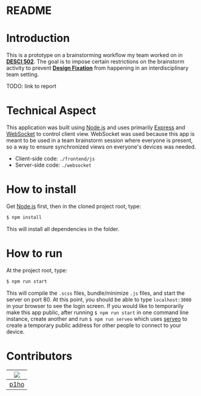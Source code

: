 # README

# Introduction

This is a prototype on a brainstorming workflow my team worked on in **[DESCI 502](https://www.coursicle.com/umich/courses/DESCI/502/)**. The goal is to impose certain restrictions on the brainstorm activity to prevent **[Design Fixation](https://www.fastcompany.com/3044535/what-is-design-fixation-and-how-can-you-stop-it)** from happening in an interdisciplinary team setting.

TODO: link to report

# Technical Aspect

This application was built using [Node.js](https://nodejs.org/en/) and uses primarily [Express](https://expressjs.com/) and [WebSocket](https://www.npmjs.com/package/ws) to control client view. WebSocket was used because this app is meant to be used in a team brainstorm session where everyone is present, so a way to ensure synchronized views on everyone's devices was needed.

* Client-side code: `./frontend/js`
* Server-side code: `./websocket`

# How to install

Get [Node.js](https://nodejs.org/en/) first, then in the cloned project root, type:
```Bash
$ npm install
```
This will install all dependencies in the folder.

# How to run

At the project root, type:
```Bash
$ npm run start
```
This will compile the `.scss` files, bundle/minimize `.js` files, and start the server on port 80.
At this point, you should be able to type `localhost:3000` in your browser to see the login screen.
If you would like to temporarily make this app public, after running `$ npm run start` in one command line instance, create another and run `$ npm run serveo` which uses [serveo](https://serveo.net/) to create a temporary public address for other people to connect to your device.

# Contributors
|[![](https://github.com/p1ho.png?size=50)](https://github.com/p1ho)
|---|
|[p1ho](https://github.com/p1ho)|
